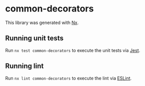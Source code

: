 # common-decorators

This library was generated with [Nx](https://nx.dev).

## Running unit tests

Run `nx test common-decorators` to execute the unit tests via [Jest](https://jestjs.io).

## Running lint

Run `nx lint common-decorators` to execute the lint via [ESLint](https://eslint.org/).
